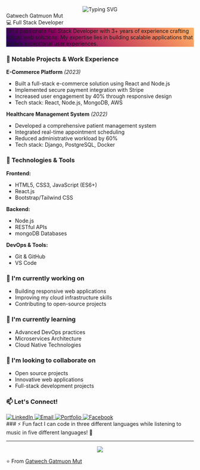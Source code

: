 <div align="center">
  <img src="https://readme-typing-svg.herokuapp.com?font=Fira+Code&weight=500&size=40&pause=1000&color=2E9BF7&center=true&vCenter=true&width=600&height=100&lines=Hi+there!+%F0%9F%91%8B;I'm+Gatwech+Gatmuon+Mut;Full+Stack+Developer" alt="Typing SVG" />
</div> 
Gatwech Gatmuon Mut <br>
💻 Full Stack Developer

<div style="background: linear-gradient(45deg, #1f005c, #5b0060, #870160, #ac255e, #ca485c, #e16b5c, #f39060, #ffb56b);">
I'm a passionate Full Stack Developer with 3+ years of experience crafting robust web solutions. My expertise lies in building scalable applications that deliver exceptional user experiences.
</div>

### 🎯 Notable Projects & Work Experience

**E-Commerce Platform** _(2023)_
- Built a full-stack e-commerce solution using React and Node.js
- Implemented secure payment integration with Stripe
- Increased user engagement by 40% through responsive design
- Tech stack: React, Node.js, MongoDB, AWS

**Healthcare Management System** _(2022)_
- Developed a comprehensive patient management system
- Integrated real-time appointment scheduling
- Reduced administrative workload by 60%
- Tech stack: Django, PostgreSQL, Docker

### 🔧 Technologies & Tools

**Frontend:**
- HTML5, CSS3, JavaScript (ES6+)
- React.js
- Bootstrap/Tailwind CSS

**Backend:**
- Node.js
- RESTful APIs
- mongoDB Databases

**DevOps & Tools:**
- Git & GitHub
- VS Code

### 🔭 I'm currently working on
- Building responsive web applications
- Improving my cloud infrastructure skills
- Contributing to open-source projects

### 🌱 I'm currently learning
- Advanced DevOps practices
- Microservices Architecture
- Cloud Native Technologies

### 👯 I'm looking to collaborate on
- Open source projects
- Innovative web applications
- Full-stack development projects

### 📫 Let's Connect!
<div align="left">
  <a href="your-linkedin-url" target="_blank">
    <img src="https://img.shields.io/badge/LinkedIn-0077B5?style=for-the-badge&logo=linkedin&logoColor=white" alt="LinkedIn"/>
  </a>
  <a href="https://mail.google.com/mail/u/0/#inbox" target="_blank">
    <img src="https://img.shields.io/badge/Email-D14836?style=for-the-badge&logo=gmail&logoColor=white" alt="Email"/>
  </a>
  <a href="your-portfolio-url" target="_blank">
    <img src="https://img.shields.io/badge/Portfolio-000000?style=for-the-badge&logo=About.me&logoColor=white" alt="Portfolio"/>
  </a>
  <a href="https://web.facebook.com/profile.php?id=100090519130765" target="_blank">
    <img src="https://img.shields.io/badge/Facebook-1877F2?style=for-the-badge&logo=facebook&logoColor=white" alt="Facebook"/>
  </a>
</div>
### ⚡ Fun fact
I can code in three different languages while listening to music in five different languages! 🎵

---
<div align="center">
  <img src=https://web.facebook.com/profile.php?id=100090519130765 />
</div>

⭐️ From [Gatwech Gatmuon Mut](https://github.com/gatwechg)
